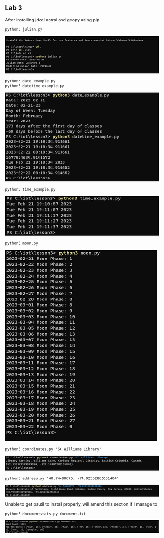 ## Lab 3

After installing jdcal astral and geopy using pip

```
python3 julian.py
```

![1](https://github.com/jgoceljak/CPE-322-A/blob/2a20cf888276b6bb0b184349499d241067a002eb/Lab%203/julian.png)

```
python3 date_example.py
python3 datetime_example.py
```

![2](https://github.com/jgoceljak/CPE-322-A/blob/2a20cf888276b6bb0b184349499d241067a002eb/Lab%203/datetime.png)

```
python3 time_example.py
```

![3](https://github.com/jgoceljak/CPE-322-A/blob/0cf07278e84a8318290ab857a3829da11fce6e1c/Lab%203/time%20example.png)

```
python3 moon.py
```

![4](https://github.com/jgoceljak/CPE-322-A/blob/01c84b07a5cff83eeefb7e9c5b218116648ce8de/Lab%203/moon.png)

```
python3 coordinates.py 'SC Williams Library'
```

![5](https://github.com/jgoceljak/CPE-322-A/blob/01c84b07a5cff83eeefb7e9c5b218116648ce8de/Lab%203/coordinates.png)

```
python3 address.py '40.74480675, -74.02532862031404'
```

![6](https://github.com/jgoceljak/CPE-322-A/blob/01c84b07a5cff83eeefb7e9c5b218116648ce8de/Lab%203/address.png)

Unable to get psutil to install properly, will amend this section if I manage to

```
python3 documentstats.py document.txt
```

![8](https://github.com/jgoceljak/CPE-322-A/blob/01c84b07a5cff83eeefb7e9c5b218116648ce8de/Lab%203/document.png)


